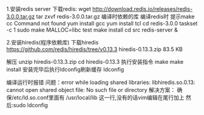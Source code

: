 1.安装redis server
下载redis: wget http://download.redis.io/releases/redis-3.0.0.tar.gz
tar zxvf redis-3.0.0.tar.gz
编译时依赖的库
编译redis时 提示make cc Command not found
yum install gcc
yum install tcl
cd redis-3.0.0
taskset -c 1 sudo make MALLOC=libc test
make install
cd src
redis-server &

2.安装hiredis(程序依赖库)
下载hiredis
https://github.com/redis/hiredis/tree/v0.13.3
hiredis-0.13.3.zip
83.5 KB

解压
unzip hiredis-0.13.3.zip
cd hiredis-0.13.3
执行安装指令
make
make install
安装完毕后执行ldconfig刷新缓存
ldconfig

编译运行时报错
问题：error while loading shared libraries: libhiredis.so.0.13: cannot open shared object file: No such file or directory
解决方案：
确保/etc/ld.so.conf里面有 /usr/local/lib 这一行,没有的话vim编辑在尾行加上
然后:sudo ldconfig

